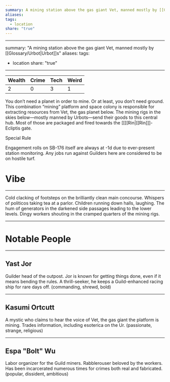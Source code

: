 ```yaml
---
summary: A mining station above the gas giant Vet, manned mostly by [[Glossary/Urbot|Urbot]]s
aliases: 
tags:
  - location
share: "true"
---
```

---
summary: "A mining station above the gas giant Vet, manned mostly by [[Glossary/Urbot|Urbot]]s"
aliases: 
tags:
  - location
share: "true"
---
| **Wealth** | **Crime** | **Tech** | **Weird** |
| ---- | ---- | ---- | ---- |
| 2 | 0 | 3 | 1 |

You don’t need a planet in order to mine. Or at least, you don’t need ground. This combination “mining” platform and space colony is responsible for extracting resources from Vet, the gas planet below. The mining rigs in the skies below—mostly manned by Urbots—send their goods to this central hub. Most of those are packaged and fired towards the [[[[Rin|[[Rin]]]-Ecliptis gate.

Special Rule

Engagement rolls on SB-176 itself are always at -1d due to ever-present station monitoring. Any jobs run against Guilders here are considered to be on hostile turf.

# Vibe

---

Cold clacking of footsteps on the brilliantly clean main concourse. Whispers of politicos taking tea at a parlor. Children running down halls, laughing. The hum of generators in the darkened side passages leading to the lower levels. Dingy workers shouting in the cramped quarters of the mining rigs.

---

# Notable People

---

## Yast Jor

Guilder head of the outpost. Jor is known for getting things done, even if it means bending the rules. A thrill-seeker, he keeps a Guild-enhanced racing ship for rare days off. (commanding, shrewd, bold)

---

## Kasumi Ortcutt

A mystic who claims to hear the voice of Vet, the gas giant the platform is mining. Trades information, including esoterica on the Ur. (passionate, strange, religious)

---

## Espa "Bolt" Wu

Labor organizer for the Guild miners. Rabblerouser beloved by the workers. Has been incarcerated numerous times for crimes both real and fabricated. (popular, dissident, ambitious)
